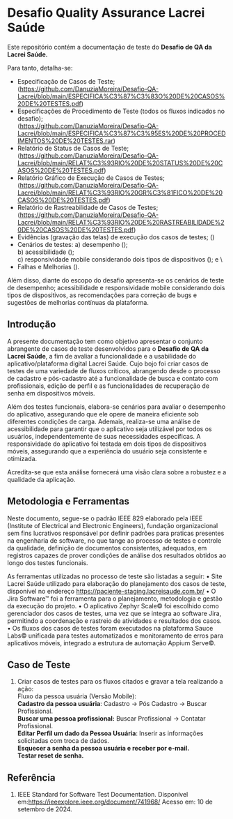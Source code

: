 # Desafio Quality Assurance Lacrei Saúde

Este repositório contém a documentação de teste do **Desafio de QA da Lacrei Saúde.** 

Para tanto, detalha-se:

* Especificação de Casos de Teste; \
  (https://github.com/DanuziaMoreira/Desafio-QA-Lacrei/blob/main/ESPECIFICA%C3%87%C3%83O%20DE%20CASOS%20DE%20TESTES.pdf) 
* Especificações de Procedimento de Teste (todos os fluxos indicados no desafio); \
  (https://github.com/DanuziaMoreira/Desafio-QA-Lacrei/blob/main/ESPECIFICA%C3%87%C3%95ES%20DE%20PROCEDIMENTOS%20DE%20TESTES.rar) 
* Relatório de Status de Casos de Teste; \
  (https://github.com/DanuziaMoreira/Desafio-QA-Lacrei/blob/main/RELAT%C3%93RIO%20DE%20STATUS%20DE%20CASOS%20DE%20TESTES.pdf) 
* Relatório Gráfico de Execução de Casos de Testes;
  (https://github.com/DanuziaMoreira/Desafio-QA-Lacrei/blob/main/RELAT%C3%93RIO%20GR%C3%81FICO%20DE%20CASOS%20DE%20TESTES.pdf) 
* Relatório de Rastreabilidade de Casos de Testes;
  (https://github.com/DanuziaMoreira/Desafio-QA-Lacrei/blob/main/RELAT%C3%93RIO%20DE%20RASTREABILIDADE%20DE%20CASOS%20DE%20TESTES.pdf)
* Evidências (gravação das telas) de execução dos casos de testes;
  ()
* Cenários de testes:
  a) desempenho (); \
  b) acessibilidade ();\
  c) responsividade mobile considerando dois tipos de dispositivos (); e \
* Falhas e Melhorias (). 

Além disso, diante do escopo do desafio apresenta-se os cenários de teste de desempenho; acessibilidade e responsividade mobile considerando dois tipos de dispositivos, as recomendações para correção de bugs e sugestões de melhorias contínuas da plataforma.


## Introdução

A presente documentação tem como objetivo apresentar o conjunto abrangente de casos de teste desenvolvidos para o **Desafio de QA da Lacrei Saúde**, a fim de avaliar a funcionalidade e a usabilidade do aplicativo/plataforma digital Lacrei Saúde. Cujo bojo foi criar casos de testes de uma variedade de fluxos críticos, abrangendo desde o processo de cadastro e pós-cadastro até a funcionalidade de busca e contato com profissionais, edição de perfil e as funcionalidades de recuperação de senha em dispositivos móveis.

Além dos testes funcionais, elabora-se cenários para avaliar o desempenho do aplicativo, assegurando que ele opere de maneira eficiente sob diferentes condições de carga. Ademais, realiza-se uma análise de acessibilidade para garantir que o aplicativo seja utilizável por todos os usuários, independentemente de suas necessidades específicas. A responsividade do aplicativo foi testada em dois tipos de dispositivos móveis, assegurando que a experiência do usuário seja consistente e otimizada.

Acredita-se que esta análise fornecerá uma visão clara sobre a robustez e a qualidade da aplicação. 

## Metodologia e Ferramentas

Neste documento, segue-se o padrão IEEE 829 elaborado pela IEEE (Institute of Electrical and Electronic Engineers), fundação organizacional sem fins lucrativos responsável por definir padrões para praticas presentes na engenharia de software, no que tange ao processo de testes e controle da qualidade, definição de documentos consistentes, adequados, em registros capazes de prover condições de análise dos resultados obtidos ao longo dos testes funcionais.

As ferramentas utilizadas no processo de teste são listadas a seguir:
                • Site Lacrei Saúde utilizado para elaboração do planejamento dos casos de teste, disponível no endereço https://paciente-staging.lacreisaude.com.br/ 
                • O Jira Software™  foi a ferramenta para o planejamento, metodologia e gestão da execução do projeto. 
                • O aplicativo Zephyr Scale© foi escolhido como gerenciador dos casos de testes, uma vez que se integra ao software Jira, permitindo a coordenação e rastreio de atividades e resultados dos casos. 
                • Os fluxos dos casos de testes foram executados na plataforma Sauce Labs©  unificada para testes automatizados e monitoramento de erros para aplicativos móveis, integrado a estrutura de automação Appium Serve©.


## Caso de Teste
1. Criar casos de testes para os fluxos citados e gravar a tela realizando a ação: \
Fluxo da pessoa usuária (Versão Mobile): \
  **Cadastro da pessoa usuária**: Cadastro → Pós Cadastro → Buscar Profissional. \
  **Buscar uma pessoa profissional:** Buscar Profissional → Contatar Profissional. \
  **Editar Perfil um dado da Pessoa Usuária**: Inserir as informações solicitadas com troca de dados.\
  **Esquecer a senha da pessoa usuária e receber por e-mail.**\
  **Testar reset de senha.**


## Referência 
1. IEEE Standard for Software Test Documentation. Disponível em:<https://ieeexplore.ieee.org/document/741968/> Acesso em: 10 de setembro de 2024.
